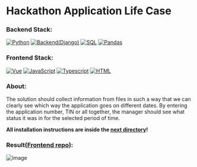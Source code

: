 #  Hackathon Application Life Case
### Backend Stack:

[![Python](https://img.shields.io/badge/python-black?style=for-the-badge&logo=python&logoColor=white)](https://www.python.org/)
[![Backend(Django)](https://img.shields.io/badge/BACKEND(Django)-white?style=for-the-badge&logo=django&logoColor=black)](https://www.djangoproject.com/)
[![SQL](https://img.shields.io/badge/SQL-grey?style=for-the-badge&logo=SQLite&logoColor=white)](https://docs.oracle.com/en/database/oracle/oracle-database/21/cncpt/sql.html)
[![Pandas](https://img.shields.io/badge/Pandas-orange?style=for-the-badge&logo=PAndas&logoColor=white)](https://pandas.pydata.org/)

### Frontend Stack:

[![Vue](https://img.shields.io/badge/VUE-green?style=for-the-badge&logo=Vue.js&logoColor=white)](https://ru.vuejs.org/)
[![JavaScript](https://img.shields.io/badge/JavaScript-yellow?style=for-the-badge&logo=JavaScript&logoColor=white)](https://www.javascript.com/)
[![Typescript](https://img.shields.io/badge/Typescript-blue?style=for-the-badge&logo=TypeScript&logoColor=white)](https://www.typescriptlang.org/)
[![HTML](https://img.shields.io/badge/HTML-red?style=for-the-badge&logo=HTML5&logoColor=white)](https://developer.mozilla.org/en-US/docs/Web/HTML)

### About:
The solution should collect information from files in such a way that we can clearly see which way the application goes on different dates. By entering the application number, TIN or all together, the manager should see what status it was in for the selected period of time.

__All installation instructions are inside the [next directory](https://github.com/socloseeee/django_hack_app_life/tree/master/django_hack_app_life)!__

### Result([Frontend repo](https://github.com/neketli/order-lifecycle/tree/master/frontend)):

![image](https://user-images.githubusercontent.com/65871712/233215681-66f9f113-895d-4a30-83a5-197d9a99c3c5.png)

